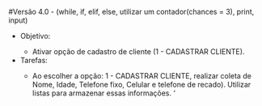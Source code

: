 #Versão 4.0 -  (while, if, elif, else, utilizar um contador(chances = 3), print, input)
<ul>
    <li>Objetivo:</li>
    <ul>
        <li>Ativar opção de cadastro de cliente (1 - CADASTRAR CLIENTE).</li>
    </ul>
    <li>Tarefas:</li>
    <ul>
        <li>Ao escolher a opção:  1 - CADASTRAR CLIENTE, realizar coleta de Nome, Idade, Telefone fixo, Celular e telefone de recado). Utilizar listas para armazenar essas informações.	‘</li>
    </ul>
</ul>